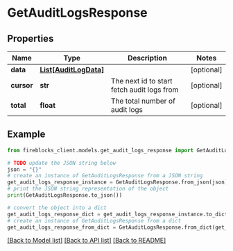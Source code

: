 # GetAuditLogsResponse


## Properties

Name | Type | Description | Notes
------------ | ------------- | ------------- | -------------
**data** | [**List[AuditLogData]**](AuditLogData.md) |  | [optional] 
**cursor** | **str** | The next id to start fetch audit logs from | [optional] 
**total** | **float** | The total number of audit logs | [optional] 

## Example

```python
from fireblocks_client.models.get_audit_logs_response import GetAuditLogsResponse

# TODO update the JSON string below
json = "{}"
# create an instance of GetAuditLogsResponse from a JSON string
get_audit_logs_response_instance = GetAuditLogsResponse.from_json(json)
# print the JSON string representation of the object
print(GetAuditLogsResponse.to_json())

# convert the object into a dict
get_audit_logs_response_dict = get_audit_logs_response_instance.to_dict()
# create an instance of GetAuditLogsResponse from a dict
get_audit_logs_response_from_dict = GetAuditLogsResponse.from_dict(get_audit_logs_response_dict)
```
[[Back to Model list]](../README.md#documentation-for-models) [[Back to API list]](../README.md#documentation-for-api-endpoints) [[Back to README]](../README.md)



